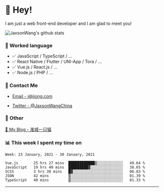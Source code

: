 # 👋 Hey!

I am just a web front-end developer and I am glad to meet you!

![JaxsonWang's github stats](https://github-readme-stats.vercel.app/api?username=JaxsonWang&&show_icons=true&&title_color=1abc9c&&icon_color=1abc9c)


### 📝 Worked language

- ✅ JavaScript / TypeScript / ...
- ✅ React Native / Flutter / UNI-App / Tora / ...
- ✅ Vue.js / React.js / ...
- ✅ Node.js / PHP / ...

### 📮 Contact Me

- [Email - i@iiong.com](mailto:i@iiong.com)

- [Twitter - @JaxsonWangChina](https://twitter.com/JaxsonWangChina)

### 🤪 Other

[📌 My Blog - 淮城一只猫](https://iiong.com)

### 📊 This week I spent my time on

<!--START_SECTION:waka-->
```text
Week: 23 January, 2021 - 30 January, 2021

Vue.js       25 hrs 27 mins  ████████████▒░░░░░░░░░░░░   49.64 % 
JavaScript   19 hrs 49 mins  █████████▓░░░░░░░░░░░░░░░   38.65 % 
SCSS         3 hrs 30 mins   █▓░░░░░░░░░░░░░░░░░░░░░░░   06.83 % 
JSON         42 mins         ▒░░░░░░░░░░░░░░░░░░░░░░░░   01.39 % 
TypeScript   40 mins         ▒░░░░░░░░░░░░░░░░░░░░░░░░   01.33 % 
```
<!--END_SECTION:waka-->

---
